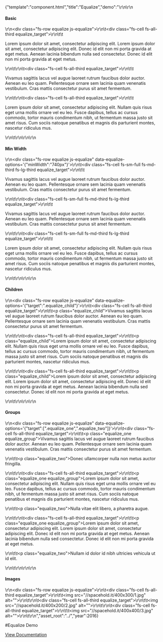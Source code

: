 {"template":"component.html","title":"Equalize","demo":"<style>\r\n\t.equalize_target { background: #CFD8DC; margin-bottom: 10px; padding: 15px; }\r\n\t.equalize_target p { margin: 0; }\r\n\t.equalize_child { background: #B0BEC5; }\r\n\t.equalize_group { padding-bottom: 15px; }\r\n\t.equalize_two { font-size: 12px; font-style: italic; }\r\n\t.equalize img { max-width: 100%; }\r\n</style>\r\n\r\n<h4>Basic</h4>\r\n<div class=\"fs-row equalize js-equalize\">\r\n\t<div class=\"fs-cell fs-all-third equalize_target\">\r\n\t\t<p>Lorem ipsum dolor sit amet, consectetur adipiscing elit. Lorem ipsum dolor sit amet, consectetur adipiscing elit. Donec id elit non mi porta gravida at eget metus. Aenean lacinia bibendum nulla sed consectetur. Donec id elit non mi porta gravida at eget metus.</p>\r\n\t</div>\r\n\t<div class=\"fs-cell fs-all-third equalize_target\">\r\n\t\t<p>Vivamus sagittis lacus vel augue laoreet rutrum faucibus dolor auctor. Aenean eu leo quam. Pellentesque ornare sem lacinia quam venenatis vestibulum. Cras mattis consectetur purus sit amet fermentum.</p>\r\n\t</div>\r\n\t<div class=\"fs-cell fs-all-third equalize_target\">\r\n\t\t<p>Lorem ipsum dolor sit amet, consectetur adipiscing elit. Nullam quis risus eget urna mollis ornare vel eu leo. Fusce dapibus, tellus ac cursus commodo, tortor mauris condimentum nibh, ut fermentum massa justo sit amet risus. Cum sociis natoque penatibus et magnis dis parturient montes, nascetur ridiculus mus.</p>\r\n\t</div>\r\n</div>\r\n\r\n<h4>Min Width</h4>\r\n<div class=\"fs-row equalize js-equalize\" data-equalize-options='{\"minWidth\":\"740px\"}'>\r\n\t<div class=\"fs-cell fs-sm-full fs-md-third fs-lg-third equalize_target\">\r\n\t\t<p>Vivamus sagittis lacus vel augue laoreet rutrum faucibus dolor auctor. Aenean eu leo quam. Pellentesque ornare sem lacinia quam venenatis vestibulum. Cras mattis consectetur purus sit amet fermentum.</p>\r\n\t</div>\r\n\t<div class=\"fs-cell fs-sm-full fs-md-third fs-lg-third equalize_target\">\r\n\t\t<p>Vivamus sagittis lacus vel augue laoreet rutrum faucibus dolor auctor. Aenean eu leo quam. Pellentesque ornare sem lacinia quam venenatis vestibulum. Cras mattis consectetur purus sit amet fermentum.</p>\r\n\t</div>\r\n\t<div class=\"fs-cell fs-sm-full fs-md-third fs-lg-third equalize_target\">\r\n\t\t<p>Lorem ipsum dolor sit amet, consectetur adipiscing elit. Nullam quis risus eget urna mollis ornare vel eu leo. Fusce dapibus, tellus ac cursus commodo, tortor mauris condimentum nibh, ut fermentum massa justo sit amet risus. Cum sociis natoque penatibus et magnis dis parturient montes, nascetur ridiculus mus.</p>\r\n\t</div>\r\n</div>\r\n\r\n<h4>Children</h4>\r\n<div class=\"fs-row equalize js-equalize\" data-equalize-options='{\"target\":\".equalize_child\"}'>\r\n\t<div class=\"fs-cell fs-all-third equalize_target\">\r\n\t\t<p class=\"equalize_child\">Vivamus sagittis lacus vel augue laoreet rutrum faucibus dolor auctor. Aenean eu leo quam. Pellentesque ornare sem lacinia quam venenatis vestibulum. Cras mattis consectetur purus sit amet fermentum.</p>\r\n\t</div>\r\n\t<div class=\"fs-cell fs-all-third equalize_target\">\r\n\t\t<p class=\"equalize_child\">Lorem ipsum dolor sit amet, consectetur adipiscing elit. Nullam quis risus eget urna mollis ornare vel eu leo. Fusce dapibus, tellus ac cursus commodo, tortor mauris condimentum nibh, ut fermentum massa justo sit amet risus. Cum sociis natoque penatibus et magnis dis parturient montes, nascetur ridiculus mus.</p>\r\n\t</div>\r\n\t<div class=\"fs-cell fs-all-third equalize_target\">\r\n\t\t<p class=\"equalize_child\">Lorem ipsum dolor sit amet, consectetur adipiscing elit. Lorem ipsum dolor sit amet, consectetur adipiscing elit. Donec id elit non mi porta gravida at eget metus. Aenean lacinia bibendum nulla sed consectetur. Donec id elit non mi porta gravida at eget metus.</p>\r\n\t</div>\r\n</div>\r\n\r\n<h4>Groups</h4>\r\n<div class=\"fs-row equalize js-equalize\" data-equalize-options='{\"target\":[\".equalize_one\",\".equalize_two\"]}'>\r\n\t<div class=\"fs-cell fs-all-third equalize_target\">\r\n\t\t<p class=\"equalize_one equalize_group\">Vivamus sagittis lacus vel augue laoreet rutrum faucibus dolor auctor. Aenean eu leo quam. Pellentesque ornare sem lacinia quam venenatis vestibulum. Cras mattis consectetur purus sit amet fermentum.</p>\r\n\t\t<p class=\"equalize_two\">Donec ullamcorper nulla non metus auctor fringilla.</p>\r\n\t</div>\r\n\t<div class=\"fs-cell fs-all-third equalize_target\">\r\n\t\t<p class=\"equalize_one equalize_group\">Lorem ipsum dolor sit amet, consectetur adipiscing elit. Nullam quis risus eget urna mollis ornare vel eu leo. Fusce dapibus, tellus ac cursus commodo, tortor mauris condimentum nibh, ut fermentum massa justo sit amet risus. Cum sociis natoque penatibus et magnis dis parturient montes, nascetur ridiculus mus.</p>\r\n\t\t<p class=\"equalize_two\">Nulla vitae elit libero, a pharetra augue.</p>\r\n\t</div>\r\n\t<div class=\"fs-cell fs-all-third equalize_target\">\r\n\t\t<p class=\"equalize_one equalize_group\">Lorem ipsum dolor sit amet, consectetur adipiscing elit. Lorem ipsum dolor sit amet, consectetur adipiscing elit. Donec id elit non mi porta gravida at eget metus. Aenean lacinia bibendum nulla sed consectetur. Donec id elit non mi porta gravida at eget metus.</p>\r\n\t\t<p class=\"equalize_two\">Nullam id dolor id nibh ultricies vehicula ut id elit.</p>\r\n\t</div>\r\n</div>\r\n\r\n<h4>Images</h4>\r\n<div class=\"fs-row equalize js-equalize\">\r\n\t<div class=\"fs-cell fs-all-third equalize_target\">\r\n\t\t<img src=\"//spacehold.it/400x300/1.jpg\" alt=\"\">\r\n\t</div>\r\n\t<div class=\"fs-cell fs-all-third equalize_target\">\r\n\t\t<img src=\"//spacehold.it/400x200/2.jpg\" alt=\"\">\r\n\t</div>\r\n\t<div class=\"fs-cell fs-all-third equalize_target\">\r\n\t\t<img src=\"//spacehold.it/400x400/3.jpg\" alt=\"\">\r\n\t</div>\r\n</div>","asset_root":"../","year":2016}

 #Equalize Demo
<p class="back_link"><a href="http://beta.formstone.it/components/equalize">View Documentation</a></p>